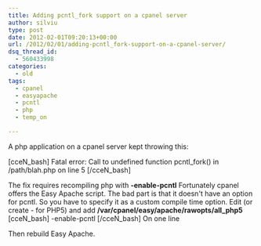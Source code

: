 ```yaml
---
title: Adding pcntl_fork support on a cpanel server
author: silviu
type: post
date: 2012-02-01T09:20:13+00:00
url: /2012/02/01/adding-pcntl_fork-support-on-a-cpanel-server/
dsq_thread_id:
  - 560433998
categories:
  - old
tags:
  - cpanel
  - easyapache
  - pcntl
  - php
  - temp_on

---
```

A php application on a cpanel server kept throwing this:

[cceN_bash]
Fatal error: Call to undefined function pcntl_fork() in /path/blah.php on line 5
[/cceN_bash]

The fix requires recompiling php with **-enable-pcntl** Fortunately cpanel offers the Easy Apache script. The bad part is that it doesn't have an option for pcntl. So you have to specify it as a custom compile time option. Edit (or create - for PHP5) and add **/var/cpanel/easy/apache/rawopts/all_php5**
[cceN_bash]
-enable-pcntl
[/cceN_bash]
On one line

Then rebuild Easy Apache.

 
